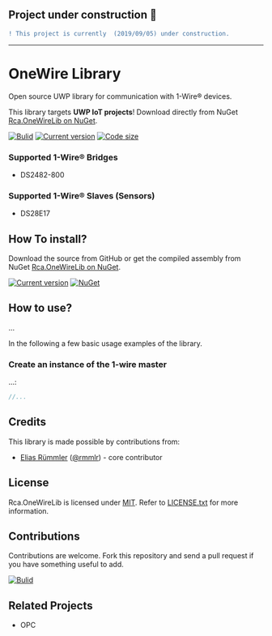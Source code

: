 ## Project under construction :construction:
```diff
! This project is currently  (2019/09/05) under construction.
```

---

# OneWire Library
Open source UWP library for communication with 1-Wire® devices. 

This library targets __UWP IoT projects__! Download directly from NuGet [Rca.OneWireLib on NuGet](https://nuget.org/packages/Rca.OneWireLib).


[![Bulid](https://img.shields.io/appveyor/ci/100prznt/rca-onewirelib.svg?logo=appveyor&style=popout-square)](https://ci.appveyor.com/project/100prznt/rca-onewirelib)   [![Current version](https://img.shields.io/nuget/v/Rca.OneWireLib.svg?logo=nuget&logoColor=%23ef8b00&style=popout-square)](https://www.nuget.org/packages/Rca.OneWireLib/)   [![Code size](https://img.shields.io/github/languages/code-size/100prznt/Rca.OneWireLib.svg?logo=github&style=popout-square)](#) 


### Supported 1-Wire® Bridges
* DS2482-800

### Supported 1-Wire® Slaves (Sensors)
* DS28E17


## How To install?
Download the source from GitHub or get the compiled assembly from NuGet [Rca.OneWireLib on NuGet](https://nuget.org/packages/Rca.OneWireLib).

[![Current version](https://img.shields.io/nuget/v/Rca.OneWireLib.svg?logo=nuget&logoColor=%23ef8b00&style=popout-square)](https://www.nuget.org/packages/Rca.OneWireLib/)   [![NuGet](https://img.shields.io/nuget/dt/Rca.OneWireLib.svg?logo=nuget&logoColor=%23ef8b00&style=popout-square)](https://www.nuget.org/packages/Rca.OneWireLib/)


## How to use?
...


In the following a few basic usage examples of the library.

### Create an instance of the 1-wire master
...:
```cs
//...
```



## Credits
This library is made possible by contributions from:
* [Elias Rümmler](http://www.100prznt.de) ([@rmmlr](https://github.com/rmmlr)) - core contributor

## License
Rca.OneWireLib is licensed under [MIT](http://www.opensource.org/licenses/mit-license.php "Read more about the MIT license form"). Refer to [LICENSE.txt](https://github.com/100prznt/Rca.OneWireLib/blob/master/LICENSE.txt) for more information.

## Contributions
Contributions are welcome. Fork this repository and send a pull request if you have something useful to add.


[![Bulid](https://img.shields.io/appveyor/ci/100prznt/rca-onewirelib.svg?logo=appveyor&style=popout-square)](https://ci.appveyor.com/project/100prznt/rca-onewirelib)


## Related Projects
* OPC
